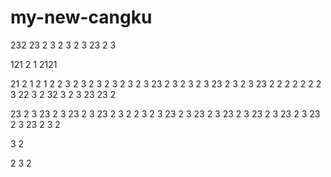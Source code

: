 # my-new-cangku
232
23
2
3
2
3
2
3
23
2
3

121
2
1
2121

21
2
1
2
1
2
2
3
2
3
2
3
2
3
2
3
2
3
23
2
3
2
3
2
3
23
2
3
2
3
23
2
2
2
2
2
2
2
3
22
3
2
32
3
2
3
23
23
2

23
2
3
23
2
3
23
2
3
23
2
3
2
2
3
2
3
23
2
3
23
2
3
23
2
3
23
2
3
23
2
3
23
2
3
23
2
3
2

3
2

2
3
2
